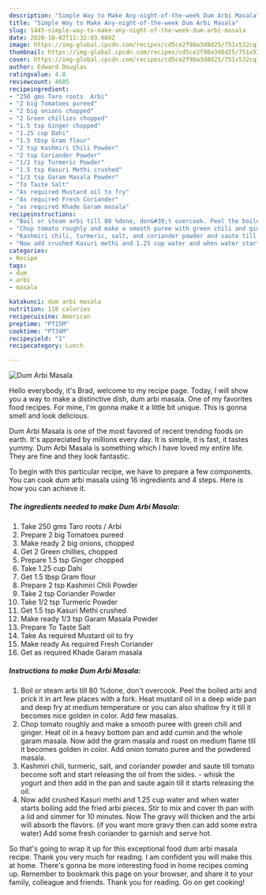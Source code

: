 ```yaml
---
description: "Simple Way to Make Any-night-of-the-week Dum Arbi Masala"
title: "Simple Way to Make Any-night-of-the-week Dum Arbi Masala"
slug: 1445-simple-way-to-make-any-night-of-the-week-dum-arbi-masala
date: 2020-10-02T11:32:03.088Z
image: https://img-global.cpcdn.com/recipes/cd5ce2f98a3d8d25/751x532cq70/dum-arbi-masala-recipe-main-photo.jpg
thumbnail: https://img-global.cpcdn.com/recipes/cd5ce2f98a3d8d25/751x532cq70/dum-arbi-masala-recipe-main-photo.jpg
cover: https://img-global.cpcdn.com/recipes/cd5ce2f98a3d8d25/751x532cq70/dum-arbi-masala-recipe-main-photo.jpg
author: Edward Douglas
ratingvalue: 4.8
reviewcount: 4605
recipeingredient:
- "250 gms Taro roots  Arbi"
- "2 big Tomatoes pureed"
- "2 big onions chopped"
- "2 Green chillies chopped"
- "1.5 tsp Ginger chopped"
- "1.25 cup Dahi"
- "1.5 tbsp Gram flour"
- "2 tsp Kashmiri Chili Powder"
- "2 tsp Coriander Powder"
- "1/2 tsp Turmeric Powder"
- "1.5 tsp Kasuri Methi crushed"
- "1/3 tsp Garam Masala Powder"
- "To Taste Salt"
- "As required Mustard oil to fry"
- "As required Fresh Coriander"
- "as required Khade Garam masala"
recipeinstructions:
- "Boil or steam arbi till 80 %done, don&#39;t overcook. Peel the boiled arbi and prick it in art few places with a fork. Heat mustard oil in a deep wide pan and deep fry at medium temperature or you can also shallow fry it till it becomes nice golden in color. Add few masalas."
- "Chop tomato roughly and make a smooth puree with green chili and ginger. Heat oil in a heavy bottom pan and add cumin and the whole garam masala. Now add the gram masala and roast on medium flame till it becomes golden in color. Add onion tomato puree and the powdered masala."
- "Kashmiri chili, turmeric, salt, and coriander powder and saute till tomato become soft and start releasing the oil from the sides. whisk the yogurt and then add in the pan and saute again till it starts releasing the oil."
- "Now add crushed Kasuri methi and 1.25 cup water and when water starts boiling add the fried arbi pieces. Stir to mix and cover th pan with a lid and simmer for 10 minutes. Now The gravy will thicken and the arbi will absorb the flavors. (if you want more gravy then can add some extra water) Add some fresh coriander to garnish and serve hot."
categories:
- Recipe
tags:
- dum
- arbi
- masala

katakunci: dum arbi masala 
nutrition: 118 calories
recipecuisine: American
preptime: "PT15M"
cooktime: "PT34M"
recipeyield: "1"
recipecategory: Lunch

---
```



![Dum Arbi Masala](https://img-global.cpcdn.com/recipes/cd5ce2f98a3d8d25/751x532cq70/dum-arbi-masala-recipe-main-photo.jpg)

Hello everybody, it's Brad, welcome to my recipe page. Today, I will show you a way to make a distinctive dish, dum arbi masala. One of my favorites food recipes. For mine, I'm gonna make it a little bit unique. This is gonna smell and look delicious.



Dum Arbi Masala is one of the most favored of recent trending foods on earth. It's appreciated by millions every day. It is simple, it is fast, it tastes yummy. Dum Arbi Masala is something which I have loved my entire life. They are fine and they look fantastic.


To begin with this particular recipe, we have to prepare a few components. You can cook dum arbi masala using 16 ingredients and 4 steps. Here is how you can achieve it.

<!--inarticleads1-->

##### The ingredients needed to make Dum Arbi Masala:

1. Take 250 gms Taro roots / Arbi
1. Prepare 2 big Tomatoes pureed
1. Make ready 2 big onions, chopped
1. Get 2 Green chillies, chopped
1. Prepare 1.5 tsp Ginger chopped
1. Take 1.25 cup Dahi
1. Get 1.5 tbsp Gram flour
1. Prepare 2 tsp Kashmiri Chili Powder
1. Take 2 tsp Coriander Powder
1. Take 1/2 tsp Turmeric Powder
1. Get 1.5 tsp Kasuri Methi crushed
1. Make ready 1/3 tsp Garam Masala Powder
1. Prepare To Taste Salt
1. Take As required Mustard oil to fry
1. Make ready As required Fresh Coriander
1. Get as required Khade Garam masala




<!--inarticleads2-->

##### Instructions to make Dum Arbi Masala:

1. Boil or steam arbi till 80 %done, don&#39;t overcook. Peel the boiled arbi and prick it in art few places with a fork. Heat mustard oil in a deep wide pan and deep fry at medium temperature or you can also shallow fry it till it becomes nice golden in color. Add few masalas.
1. Chop tomato roughly and make a smooth puree with green chili and ginger. Heat oil in a heavy bottom pan and add cumin and the whole garam masala. Now add the gram masala and roast on medium flame till it becomes golden in color. Add onion tomato puree and the powdered masala.
1. Kashmiri chili, turmeric, salt, and coriander powder and saute till tomato become soft and start releasing the oil from the sides. - whisk the yogurt and then add in the pan and saute again till it starts releasing the oil.
1. Now add crushed Kasuri methi and 1.25 cup water and when water starts boiling add the fried arbi pieces. Stir to mix and cover th pan with a lid and simmer for 10 minutes. Now The gravy will thicken and the arbi will absorb the flavors. (if you want more gravy then can add some extra water) Add some fresh coriander to garnish and serve hot.




So that's going to wrap it up for this exceptional food dum arbi masala recipe. Thank you very much for reading. I am confident you will make this at home. There's gonna be more interesting food in home recipes coming up. Remember to bookmark this page on your browser, and share it to your family, colleague and friends. Thank you for reading. Go on get cooking!
